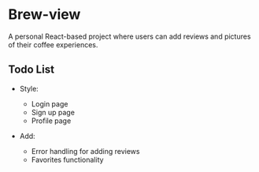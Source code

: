 # Brew-view

A personal React-based project where users can add reviews and pictures of their coffee experiences.

## Todo List
- Style:
  - Login page
  - Sign up page
  - Profile page

- Add:
  - Error handling for adding reviews
  - Favorites functionality
  
